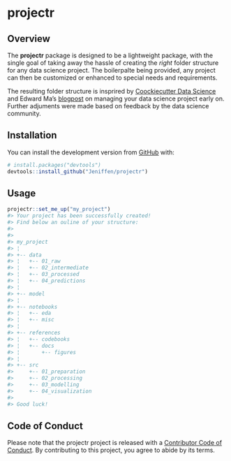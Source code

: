 
<!-- README.md is generated from README.Rmd. Please edit that file -->

# projectr

<!-- badges: start -->

<!-- badges: end -->

## Overview

The **projectr** package is designed to be a lightweight package, with
the single goal of taking away the hassle of creating the *right* folder
structure for any data science project. The boilerpalte being provided,
any project can then be customized or enhanced to special needs and
requirements.

The resulting folder structure is insprired by [Coockiecutter Data
Science](https://tinyurl.com/y89ay63o) and Edward Ma’s
[blogpost](https://tinyurl.com/ybghtonj) on managing your data science
project early on. Further adjuments were made based on feedback by the
data science community.

## Installation

You can install the development version from
[GitHub](https://github.com/) with:

``` r
# install.packages("devtools")
devtools::install_github("Jeniffen/projectr")
```

## Usage

``` r
projectr::set_me_up("my_project")
#> Your project has been successfully created!
#> Find below an ouline of your structure:
#> 
#> 
#> my_project               
#> ¦                        
#> +-- data                 
#> ¦   +-- 01_raw           
#> ¦   +-- 02_intermediate  
#> ¦   +-- 03_processed     
#> ¦   +-- 04_predictions   
#> ¦                        
#> +-- model                
#> ¦                        
#> +-- notebooks            
#> ¦   +-- eda              
#> ¦   +-- misc             
#> ¦                        
#> +-- references           
#> ¦   +-- codebooks        
#> ¦   +-- docs             
#> ¦       +-- figures      
#> ¦                        
#> +-- src                  
#>     +-- 01_preparation   
#>     +-- 02_processing    
#>     +-- 03_modelling     
#>     +-- 04_visualization 
#> 
#> Good luck!
```

## Code of Conduct

Please note that the projectr project is released with a [Contributor
Code of Conduct](#). By contributing to this project, you agree to abide
by its terms.

